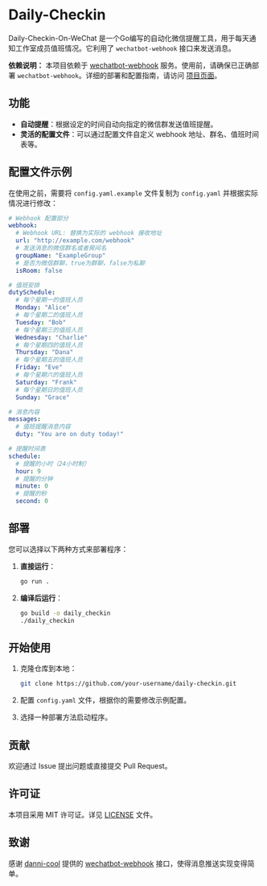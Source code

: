 # Daily-Checkin

Daily-Checkin-On-WeChat 是一个Go编写的自动化微信提醒工具，用于每天通知工作室成员值班情况。它利用了 `wechatbot-webhook` 接口来发送消息。

**依赖说明：** 本项目依赖于 [wechatbot-webhook](https://github.com/danni-cool/wechatbot-webhook) 服务。使用前，请确保已正确部署 `wechatbot-webhook`。详细的部署和配置指南，请访问 [项目页面](https://github.com/danni-cool/wechatbot-webhook)。

## 功能

- **自动提醒**：根据设定的时间自动向指定的微信群发送值班提醒。
- **灵活的配置文件**：可以通过配置文件自定义 webhook 地址、群名、值班时间表等。

## 配置文件示例

在使用之前，需要将 `config.yaml.example` 文件复制为 `config.yaml` 并根据实际情况进行修改：

```yaml
# Webhook 配置部分
webhook:
  # Webhook URL: 替换为实际的 webhook 接收地址
  url: "http://example.com/webhook"
  # 发送消息的微信群名或者房间名
  groupName: "ExampleGroup"
  # 是否为微信群聊，true为群聊，false为私聊
  isRoom: false

# 值班安排
dutySchedule:
  # 每个星期一的值班人员
  Monday: "Alice"
  # 每个星期二的值班人员
  Tuesday: "Bob"
  # 每个星期三的值班人员
  Wednesday: "Charlie"
  # 每个星期四的值班人员
  Thursday: "Dana"
  # 每个星期五的值班人员
  Friday: "Eve"
  # 每个星期六的值班人员
  Saturday: "Frank"
  # 每个星期日的值班人员
  Sunday: "Grace"

# 消息内容
messages:
  # 值班提醒消息内容
  duty: "You are on duty today!"

# 提醒时间表
schedule:
  # 提醒的小时（24小时制）
  hour: 9
  # 提醒的分钟
  minute: 0
  # 提醒的秒
  second: 0
```

## 部署

您可以选择以下两种方式来部署程序：

1. **直接运行**：
   ```bash
   go run .
   ```

2. **编译后运行**：
   ```bash
   go build -o daily_checkin
   ./daily_checkin
   ```

## 开始使用

1. 克隆仓库到本地：
   ```bash
   git clone https://github.com/your-username/daily-checkin.git
   ```
2. 配置 `config.yaml` 文件，根据你的需要修改示例配置。

3. 选择一种部署方法启动程序。

## 贡献

欢迎通过 Issue 提出问题或直接提交 Pull Request。

## 许可证

本项目采用 MIT 许可证。详见 [LICENSE](LICENSE) 文件。

## 致谢

感谢 [danni-cool](https://github.com/danni-cool) 提供的 [wechatbot-webhook](https://github.com/danni-cool/wechatbot-webhook) 接口，使得消息推送实现变得简单。
